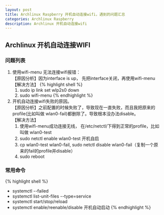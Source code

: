 ```yaml
---
layout: post
title: Archlinux Raspberry 开机自动连接wifi，遇到的问题汇总
categories: Archlinux Raspberry
description: Archlinux 开机自动连接wifi
---
```


## Archlinux 开机自动连接WIFI

### 问题列表


1. 使用wifi-menu 无法连接wifi报错：  
【原因分析】因为interface is up， 先把interface关闭，再使用wifi-menu    
【解决方法】
{% highlight shell %}
    1. sudo ip link set wlp2s0 down  
    2. sudo wifi-menu
    {% endhighlight %}
2. 开机自动连接wifi失败的原因。  
【原因分析】之前配置的时候失败了，导致现在一直失败，而且我把原来的profile(比如叫做 wlan0-fail)都删除了。导致根本没办法disable。  
【解决方法】
    1. 使用wifi-menu成功连接无线， 在/etc/netctl/下得到正常的profile，比如叫做 wlan0-test
    2. sudo netctl enable wlan0-test 开机自启
    3. cp wlan0-test wlan0-fail, sudo netctl disable wlan0-fail（复制一个原来的fail的profile并disable）
    4. sudo reboot

###  常用命令

{% highlight shell %}
* systemctl --failed  
* systemctl list-unit-files --type=service
* systemctl start/stop/reload   
* systemctl enable/reenable/disable 开机自动启动
{% endhighlight %}
